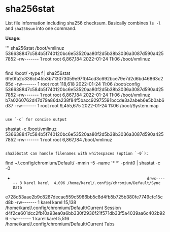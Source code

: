 # sha256stat

List file information including sha256 checksum. Basically combines `ls -l` and `sha256sum` into one command.

**Usage:**

'''
sha256stat /boot/vmlinuz
536638847c584b5f740120bc6e53520aa80f2d5b38b3036a3087d590a4257852 -rw------- 1 root root 6,867,184 2022-01-24 11:06 /boot/vmlinuz
```

```
find /boot/ -type f | sha256stat
6fe0fa2c336cb45b3b713073059e97fbf4cd3c692bce79e7d2d6bd46863c285d -rw------- 1 root root   118,618 2022-01-24 11:06 /boot/config
536638847c584b5f740120bc6e53520aa80f2d5b38b3036a3087d590a4257852 -rw------- 1 root root 6,867,184 2022-01-24 11:06 /boot/vmlinuz
b7a0260762d47d79a86da238f84f5bacc92975591bccde3a2abeb6e5b0ab6d37 -rw------- 1 root root 9,455,675 2022-01-24 11:06 /boot/System.map
```

use `-c` for concise output

```
shastat -c /boot/vmlinuz
536638847c584b5f740120bc6e53520aa80f2d5b38b3036a3087d590a4257852 -rw------- 1 root root 6,867,184 /boot/vmlinuz
```

sha256stat can handle filenames with whitespaces (option `-0`):

```
find ~/.config/chromium/Default/ -mmin -5 -name '* *' -print0 | shastat -c -0
-                                                                drwx------ 3 karel karel  4,096 /home/karel/.config/chromium/Default/Sync Data
e728d53aae2b9c8287decae559c5986bb5c8d4fb5b725b380fe7749cfc15cd8b -rw------- 1 karel karel 15,138 /home/karel/.config/chromium/Default/Current Session
d4f2ce601dcc2fb10a93ea0a6bb330f2936f21f571db33f5a4039aa6c402b926 -rw------- 1 karel karel  5,516 /home/karel/.config/chromium/Default/Current Tabs




```
